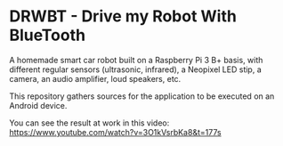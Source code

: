 # DRWBT - Drive my Robot With BlueTooth

A homemade smart car robot built on a Raspberry Pi 3 B+ basis, with different regular sensors (ultrasonic, infrared), a Neopixel LED stip, a camera, an audio amplifier, loud speakers, etc.

This repository gathers sources for the application to be executed on an Android device.

You can see the result at work in this video:
https://www.youtube.com/watch?v=3O1kVsrbKa8&t=177s
